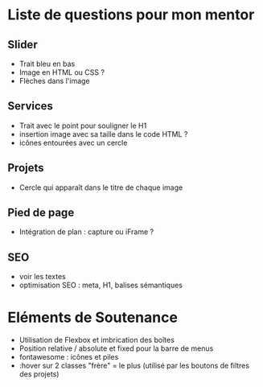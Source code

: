 # Liste de questions pour mon mentor


## Slider

- Trait bleu en bas
- Image en HTML ou CSS ?
- Flèches dans l'image

## Services

- Trait avec le point pour souligner le H1
- insertion image avec sa taille dans le code HTML ?
- icônes entourées avec un cercle

## Projets

- Cercle qui apparaît dans le titre de chaque image

## Pied de page

- Intégration de plan : capture ou iFrame ?

## SEO

- voir les textes
- optimisation SEO : meta, H1, balises sémantiques



# Eléments de Soutenance

- Utilisation de Flexbox et imbrication des boîtes
- Position relative / absolute et fixed pour la barre de menus
- fontawesome : icônes et piles
- :hover sur 2 classes "frère" = le plus (utilisé par les boutons de filtres des projets)